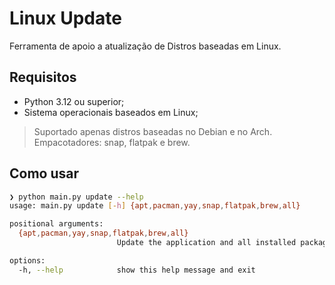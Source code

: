 # Linux Update
Ferramenta de apoio a atualização de Distros baseadas em Linux.

## Requisitos
- Python 3.12 ou superior;
- Sistema operacionais baseados em Linux;
> Suportado apenas distros baseadas no Debian e no Arch.   
> Empacotadores: snap, flatpak e brew.

## Como usar
```sh
❯ python main.py update --help 
usage: main.py update [-h] {apt,pacman,yay,snap,flatpak,brew,all}

positional arguments:
  {apt,pacman,yay,snap,flatpak,brew,all}
                        Update the application and all installed packages.

options:
  -h, --help            show this help message and exit
```